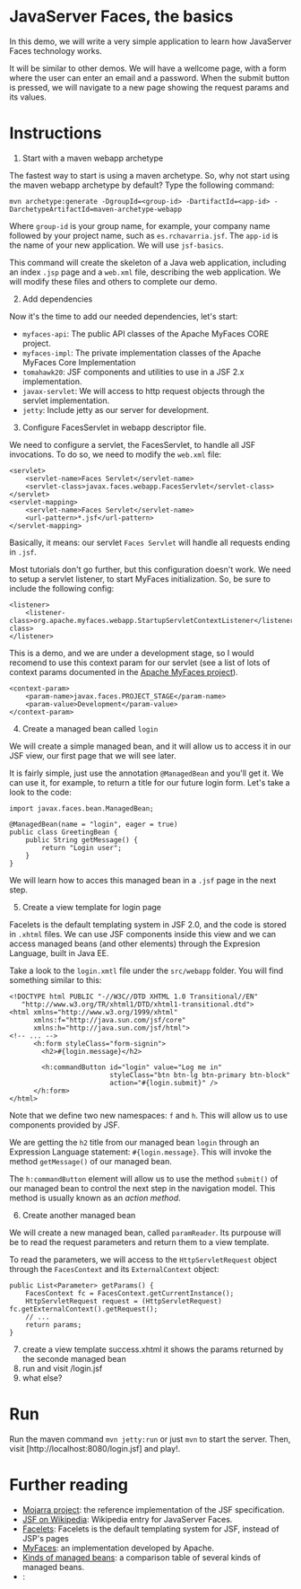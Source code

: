 # JavaServer Faces, the basics

In this demo, we will write a very simple application to learn how
JavaServer Faces technology works.

It will be similar to other demos. We will have a wellcome page, with a form
where the user can enter an email and a password. When the submit button is
pressed, we will navigate to a new page showing the request params and its
values.

# Instructions

1. Start with a maven webapp archetype

The fastest way to start is using a maven archetype. So, why not start using
the maven webapp archetype by default? Type the following command:

	mvn archetype:generate -DgroupId=<group-id> -DartifactId=<app-id> -DarchetypeArtifactId=maven-archetype-webapp

Where `group-id` is your group name, for example, your company name followed by 
your project name, such as `es.rchavarria.jsf`. The `app-id` is the name of
your new application. We will use `jsf-basics`.

This command will create the skeleton of a Java web application, including an
index `.jsp` page and a `web.xml` file, describing the web application. We will
modify these files and others to complete our demo.

2. Add dependencies

Now it's the time to add our needed dependencies, let's start:

- `myfaces-api`: The public API classes of the Apache MyFaces CORE project.
- `myfaces-impl`: The private implementation classes of the Apache MyFaces Core 
Implementation
- `tomahawk20`: JSF components and utilities to use in a JSF 2.x implementation.
- `javax-servlet`: We will access to http request objects through the servlet
implementation.
- `jetty`: Include jetty as our server for development.

3. Configure FacesServlet in webapp descriptor file.

We need to configure a servlet, the FacesServlet, to handle all JSF invocations.
To do so, we need to modify the `web.xml` file:

    <servlet>
        <servlet-name>Faces Servlet</servlet-name>
        <servlet-class>javax.faces.webapp.FacesServlet</servlet-class>
    </servlet>
    <servlet-mapping>
        <servlet-name>Faces Servlet</servlet-name>
        <url-pattern>*.jsf</url-pattern>
    </servlet-mapping>

Basically, it means: our servlet `Faces Servlet` will handle all requests 
ending in `.jsf`.

Most tutorials don't go further, but this configuration doesn't work. We need to
setup a servlet listener, to start MyFaces initialization. So, be sure to
include the following config:

	<listener>
		<listener-class>org.apache.myfaces.webapp.StartupServletContextListener</listener-class>
	</listener>

This is a demo, and we are under a development stage, so I would recomend to use
this context param for our servlet (see a list of lots of context params documented
in the [Apache MyFaces project](https://myfaces.apache.org/core21/myfaces-impl/webconfig.html)). 

    <context-param>
        <param-name>javax.faces.PROJECT_STAGE</param-name>
        <param-value>Development</param-value>
    </context-param>

4. Create a managed bean called `login`

We will create a simple managed bean, and it will allow us to access it in our
JSF view, our first page that we will see later.

It is fairly simple, just use the annotation `@ManagedBean` and you'll get it.
We can use it, for example, to return a title for our future login form. Let's
take a look to the code:

	import javax.faces.bean.ManagedBean;

	@ManagedBean(name = "login", eager = true)
	public class GreetingBean {
		public String getMessage() {
			return "Login user";
		}
	}

We will learn how to acces this managed bean in a `.jsf` page in the next step.

5. Create a view template for login page

Facelets is the default templating system in JSF 2.0, and the code is stored in 
`.xhtml` files. We can use JSF components inside this view and we can access 
managed beans (and other elements) through the Expresion Language, built in 
Java EE.

Take a look to the `login.xmtl` file under the `src/webapp` folder. You will find
something similar to this:

	<!DOCTYPE html PUBLIC "-//W3C//DTD XHTML 1.0 Transitional//EN"
	   "http://www.w3.org/TR/xhtml1/DTD/xhtml1-transitional.dtd">
	<html xmlns="http://www.w3.org/1999/xhtml"
	      xmlns:f="http://java.sun.com/jsf/core"
	      xmlns:h="http://java.sun.com/jsf/html">
	<!-- ... -->
	      <h:form styleClass="form-signin">
	        <h2>#{login.message}</h2>

	        <h:commandButton id="login" value="Log me in" 
	                         styleClass="btn btn-lg btn-primary btn-block"
	                         action="#{login.submit}" />
	      </h:form>
	</html>

Note that we define two new namespaces: `f` and `h`. This will allow us to use
components provided by JSF.

We are getting the `h2` title from our managed bean `login` through an Expression
Language statement: `#{login.message}`. This will invoke the method `getMessage()`
of our managed bean.

The `h:commandButton` element will allow us to use the method `submit()` of our
managed bean to control the next step in the navigation model. This method is usually
known as an *action method*.

6. Create another managed bean

We will create a new managed bean, called `paramReader`. Its purpouse will be to
read the request parameters and return them to a view template.

To read the parameters, we will access to the `HttpServletRequest` object through the
`FacesContext` and its `ExternalContext` object:

	public List<Parameter> getParams() {
		FacesContext fc = FacesContext.getCurrentInstance();
		HttpServletRequest request = (HttpServletRequest) fc.getExternalContext().getRequest();
		// ...		
		return params;
	}

7. create a view template success.xhtml
	it shows the params returned by the seconde managed bean
6. run and visit /login.jsf
7. what else?

# Run

Run the maven command `mvn jetty:run` or just `mvn` to start the server. Then,
visit [http://localhost:8080/login.jsf] and play!.

# Further reading

- [Mojarra project](https://javaserverfaces.java.net/): 
the reference implementation of the JSF specification.
- [JSF on Wikipedia](https://en.wikipedia.org/wiki/JavaServer_Faces):
Wikipedia entry for JavaServer Faces.
- [Facelets](https://en.wikipedia.org/wiki/Facelets):
Facelets is the default templating system for JSF, instead of JSP's pages
- [MyFaces](https://myfaces.apache.org/):
an implementation developed by Apache.
- [Kinds of managed beans](http://java.dzone.com/articles/making-distinctions-between):
a comparison table of several kinds of managed beans.
- []():

